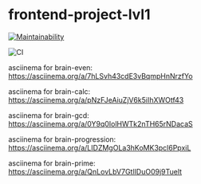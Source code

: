# frontend-project-lvl1
[![Maintainability](https://api.codeclimate.com/v1/badges/a99a88d28ad37a79dbf6/maintainability)](https://codeclimate.com/github/codeclimate/codeclimate/maintainability)

![CI](https://github.com/petrelevich/frontend-project-lvl1/workflows/CI/badge.svg)

asciinema for brain-even:
https://asciinema.org/a/7hLSvh43cdE3vBqmpHnNrzfYo

asciinema for brain-calc:
https://asciinema.org/a/pNzFJeAiuZjV6k5iIhXWOtf43

asciinema for brain-gcd:
https://asciinema.org/a/0Y9q0IolHWTk2nTH65rNDacaS

asciinema for brain-progression:
https://asciinema.org/a/LIDZMgOLa3hKoMK3pcl6PpxiL

asciinema for brain-prime:
https://asciinema.org/a/QnLovLbV7GtlIDuO09j9Tuelt